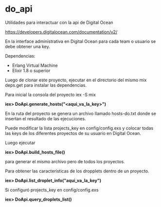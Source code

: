 # do_api
Utilidades para interactuar con la api de Digital Ocean

https://developers.digitalocean.com/documentation/v2/

En la interface administrativa en Digital Ocean para cada team o usuario se debe obtener una key.

Dependencias:

- Erlang Virtual Machine
- Elixir 1.8 o superior

Luego de clonar este proyecto, ejecutar en el directorio del mismo mix deps.get para instalar las dependencias.



Para inicial la consola del proyecto iex -S mix

**iex> DoApi.generate_hosts("<aqui_va_la_key>")**

En la ruta del proyecto se genera un archivo llamado hosts-do.txt donde se insertan el resultado de las ejecuciones.


Puede modificar la lista projects_key en config/config.exs y colocar todas las keys de los diferentes proyectos de su usuario en Digital Ocean.

Luego ejecutar

**iex> DoApi.build_hosts_file()**

para generar el mismo archivo pero de todos los proyectos.


Para obtener las características de los dropplets dentro de un proyecto.

**iex> DoApi.list_droplet_info("aqui_va_la_key")**


Si configuró projects_key en config/config.exs

**iex> DoApi.query_droplets_list()**